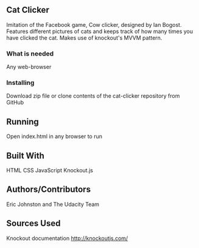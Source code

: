 ## Cat Clicker

  Imitation of the Facebook game, Cow clicker, designed by Ian Bogost.
  Features different pictures of cats and keeps track of how many times you have clicked the cat.
  Makes use of knockout's MVVM pattern.

### What is needed

  Any web-browser

### Installing

  Download zip file or clone contents of the cat-clicker repository from GitHub

## Running

  Open index.html in any browser to run

## Built With

  HTML
  CSS
  JavaScript
  Knockout.js

## Authors/Contributors

  Eric Johnston and The Udacity Team

## Sources Used

  Knockout documentation http://knockoutjs.com/
